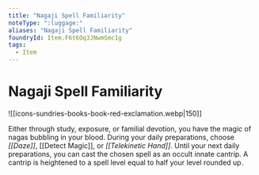 ```yaml
---
title: "Nagaji Spell Familiarity"
noteType: ":luggage:"
aliases: "Nagaji Spell Familiarity"
foundryId: Item.F6t6Oq3JNwmSmc1g
tags:
  - Item
---
```


# Nagaji Spell Familiarity
![[icons-sundries-books-book-red-exclamation.webp|150]]

Either through study, exposure, or familial devotion, you have the magic of nagas bubbling in your blood. During your daily preparations, choose _[[Daze]]_, [[Detect Magic]], or _[[Telekinetic Hand]]_. Until your next daily preparations, you can cast the chosen spell as an occult innate cantrip. A cantrip is heightened to a spell level equal to half your level rounded up.
